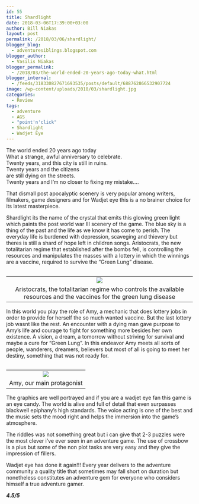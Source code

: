 ```yaml
---
id: 55
title: Shardlight
date: 2018-03-06T17:39:00+03:00
author: Bill Niakas
layout: post
permalink: /2018/03/06/shardlight/
blogger_blog:
  - adventuresiblings.blogspot.com
blogger_author:
  - Vasilis Niakas
blogger_permalink:
  - /2018/03/the-world-ended-20-years-ago-today-what.html
blogger_internal:
  - /feeds/318330827671693535/posts/default/688762866532907724
image: /wp-content/uploads/2018/03/shardlight.jpg
categories:
  - Review
tags:
  - adventure
  - AGS
  - "point'n'click"
  - Shardlight
  - Wadjet Eye
---
```

The world ended 20 years ago today  
What a strange, awful anniversary to celebrate.  
Twenty years, and this city is still in ruins.  
Twenty years and the citizens  
are still dying on the streets.  
Twenty years and I&#8217;m no closer to fixing my mistake&#8230;.  
<!--more-->

  
That dismall post apocalyptic scenery is very popular among writers, filmakers, game designers and for Wadjet eye this is a no brainer choice for its latest masterpiece.

Shardlight its the name of the crystal that emits this glowing green light which paints the post world war III scenery of the game. The blue sky is a thing of the past and the life as we know it has come to perish. The everyday life is burdened with depression, scaveging and thievery but theres is still a shard of hope left in children songs. Aristocrats, the new totalitarian regime that established after the bombs fell, is controlling the resources and manipulates the masses with a lottery in which the winnings are a vaccine, required to survive the &#8220;Green Lung&#8221; disease.

<table style="float: left; margin-right: 1em; text-align: left;" cellspacing="0" cellpadding="0">
  <tr>
    <td style="text-align: center;">
      <a style="clear: left; margin-bottom: 1em; margin-left: auto; margin-right: auto;" href="https://i0.wp.com/adventuresiblings.net/wp-content/uploads/2018/03/shardlight2.jpg"><img src="https://i0.wp.com/adventuresiblings.net/wp-content/uploads/2018/03/shardlight2.jpg?resize=960%2C600" border="0" data-original-height="800" data-original-width="1280" data-recalc-dims="1" /></a>
    </td>
  </tr>
  
  <tr>
    <td style="text-align: center;">
      Aristocrats, the totalitarian regime who controls the available resources and the vaccines for the green lung disease
    </td>
  </tr>
</table>

In this world you play the role of Amy, a mechanic that does lottery jobs in order to provide for herself the so much wanted vaccine. But the last lottery job wasnt like the rest. An encounter with a dying man gave purpose to Amy&#8217;s life and courage to fight for something more besides her own existence. A vision, a dream, a tomorrow without striving for survival and maybe a cure for &#8220;Green Lung&#8221;. In this endeavor Amy meets all sorts of people, wanderers, dreamers, believers but most of all is going to meet her destiny, something that was not ready for.

<table style="float: left; margin-right: 1em; text-align: left;" cellspacing="0" cellpadding="0">
  <tr>
    <td style="text-align: center;">
      <a style="clear: left; margin-bottom: 1em; margin-left: auto; margin-right: auto;" href="https://i0.wp.com/adventuresiblings.net/wp-content/uploads/2018/03/shardlight1.jpg"><img src="https://i0.wp.com/adventuresiblings.net/wp-content/uploads/2018/03/shardlight1.jpg?resize=960%2C600" border="0" data-original-height="800" data-original-width="1280" data-recalc-dims="1" /></a>
    </td>
  </tr>
  
  <tr>
    <td style="text-align: center;">
      Amy, our main protagonist
    </td>
  </tr>
</table>

The graphics are well portrayed and if you are a wadjet eye fan this game is an eye candy. The world is alive and full of detail that even surpasses blackwell epiphany&#8217;s high standards. The voice acting is one of the best and the music sets the mood right and helps the immersion into the game&#8217;s atmosphere.

The riddles was not something great but i can give that 2-3 puzzles were the most clever i&#8217;ve ever seen in an adventure game. The use of crossbow is a plus but some of the non plot tasks are very easy and they give the impression of fillers.

Wadjet eye has done it again!!! Every year delivers to the adventure community a quality title that sometimes may fall short on duration but nonetheless constitutes an adventure gem for everyone who considers himself a true adventure gamer.

**_4.5/5_**